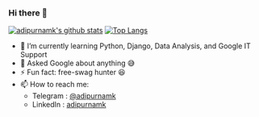 ### Hi there 👋

<!--
**adipurnamk/adipurnamk** is a ✨ _special_ ✨ repository because its `README.md` (this file) appears on your GitHub profile.

Here are some ideas to get you started:

- 🔭 I’m currently working on ...
- 👯 I’m looking to collaborate on ...
- 🤔 I’m looking for help with ...
- 😄 Pronouns: ...

-->

[![adipurnamk's github stats](https://github-readme-stats.vercel.app/api?username=adipurnamk&count_private=true&show_icons=true)](https://github.com/anuraghazra/github-readme-stats)
[![Top Langs](https://github-readme-stats.vercel.app/api/top-langs/?username=adipurnamk&layout=compact)](https://github.com/anuraghazra/github-readme-stats)

- 🌱 I’m currently learning Python, Django, Data Analysis, and Google IT Support
- 💬 Asked Google about anything :sweat_smile:
- ⚡ Fun fact: free-swag hunter :satisfied:
- 📫 How to reach me: 
  - Telegram : [@adipurnamk](https://t.me/adipurnamk)
  - LinkedIn : [adipurnamk](https://www.linkedin.com/in/adipurnamk/)
  
<!--
github readme stats
Credit: https://github.com/anuraghazra/github-readme-stats#github-stats-card
-->
